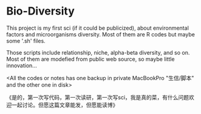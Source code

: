 # Bio-Diversity

This project is my first sci (if it could be publicized), about environmental factors and microorganisms diversity. Most of them are R codes but maybe some '.sh' files. 

Those scripts include relationship, niche, alpha-beta diversity, and so on. Most of them are modefied from public web source, so maybe little innovation...

<All the codes or notes has one backup in private MacBookPro "生信/脚本" and the other one in disk>

《是的，第一次写代码，第一次读研，第一次写sci，我是真的菜，有什么问题欢迎一起讨论。但愿这篇文章能发，但愿能读博》

